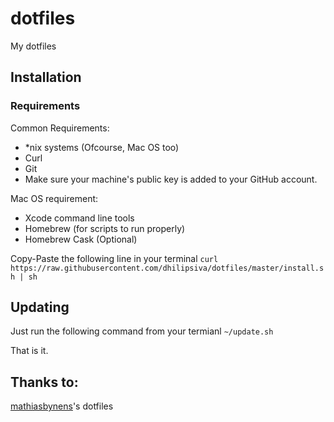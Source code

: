 dotfiles
========

My dotfiles


## Installation

### Requirements

Common Requirements:
* *nix systems (Ofcourse, Mac OS too)
* Curl
* Git
* Make sure your machine's public key is added to your GitHub account.

Mac OS requirement:
* Xcode command line tools
* Homebrew (for scripts to run properly)
* Homebrew Cask (Optional)

Copy-Paste the following line in your terminal
`curl https://raw.githubusercontent.com/dhilipsiva/dotfiles/master/install.sh | sh`

## Updating

Just run the following command from your termianl
`~/update.sh`

That is it.

## Thanks to:
[mathiasbynens](https://github.com/mathiasbynens/dotfiles)'s dotfiles
